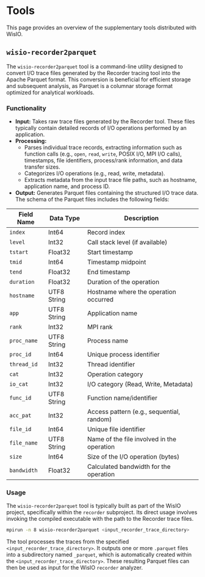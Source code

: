# Tools

This page provides an overview of the supplementary tools distributed with WisIO.

## `wisio-recorder2parquet`

The `wisio-recorder2parquet` tool is a command-line utility designed to convert I/O trace files generated by the Recorder tracing tool into the Apache Parquet format. This conversion is beneficial for efficient storage and subsequent analysis, as Parquet is a columnar storage format optimized for analytical workloads.

### Functionality

- **Input:** Takes raw trace files generated by the Recorder tool. These files typically contain detailed records of I/O operations performed by an application.
- **Processing:**
  - Parses individual trace records, extracting information such as function calls (e.g., `open`, `read`, `write`, POSIX I/O, MPI I/O calls), timestamps, file identifiers, process/rank information, and data transfer sizes.
  - Categorizes I/O operations (e.g., read, write, metadata).
  - Extracts metadata from the input trace file paths, such as hostname, application name, and process ID.
- **Output:** Generates Parquet files containing the structured I/O trace data. The schema of the Parquet files includes the following fields:

| Field Name  | Data Type   | Description                                |
| ----------- | ----------- | ------------------------------------------ |
| `index`     | Int64       | Record index                               |
| `level`     | Int32       | Call stack level (if available)            |
| `tstart`    | Float32     | Start timestamp                            |
| `tmid`      | Int64       | Timestamp midpoint                         |
| `tend`      | Float32     | End timestamp                              |
| `duration`  | Float32     | Duration of the operation                  |
| `hostname`  | UTF8 String | Hostname where the operation occurred      |
| `app`       | UTF8 String | Application name                           |
| `rank`      | Int32       | MPI rank                                   |
| `proc_name` | UTF8 String | Process name                               |
| `proc_id`   | Int64       | Unique process identifier                  |
| `thread_id` | Int32       | Thread identifier                          |
| `cat`       | Int32       | Operation category                         |
| `io_cat`    | Int32       | I/O category (Read, Write, Metadata)       |
| `func_id`   | UTF8 String | Function name/identifier                   |
| `acc_pat`   | Int32       | Access pattern (e.g., sequential, random)  |
| `file_id`   | Int64       | Unique file identifier                     |
| `file_name` | UTF8 String | Name of the file involved in the operation |
| `size`      | Int64       | Size of the I/O operation (bytes)          |
| `bandwidth` | Float32     | Calculated bandwidth for the operation     |

### Usage

The `wisio-recorder2parquet` tool is typically built as part of the WisIO project, specifically within the `recorder` subproject. Its direct usage involves invoking the compiled executable with the path to the Recorder trace files.

```bash
mpirun -n 8 wisio-recorder2parquet <input_recorder_trace_directory>
```

The tool processes the traces from the specified `<input_recorder_trace_directory>`. It outputs one or more `.parquet` files into a subdirectory named `_parquet`, which is automatically created within the `<input_recorder_trace_directory>`. These resulting Parquet files can then be used as input for the WisIO `recorder` analyzer.
